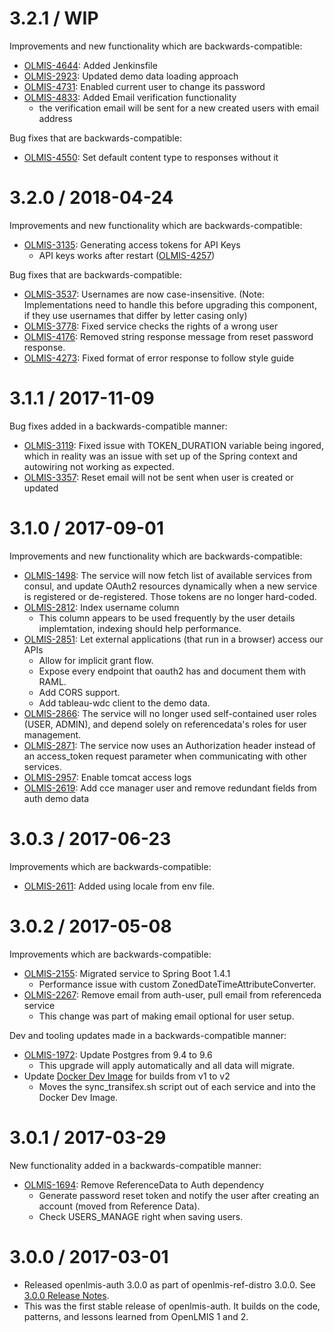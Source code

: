 3.2.1 / WIP
==================

Improvements and new functionality which are backwards-compatible:
* [OLMIS-4644](https://openlmis.atlassian.net/browse/OLMIS-4644): Added Jenkinsfile
* [OLMIS-2923](https://openlmis.atlassian.net/browse/OLMIS-2923): Updated demo data loading approach
* [OLMIS-4731](https://openlmis.atlassian.net/browse/OLMIS-4731): Enabled current user to change its password
* [OLMIS-4833](https://openlmis.atlassian.net/browse/OLMIS-4833): Added Email verification functionality
  * the verification email will be sent for a new created users with email address

Bug fixes that are backwards-compatible:
* [OLMIS-4550](https://openlmis.atlassian.net/browse/OLMIS-4550): Set default content type to responses without it

3.2.0 / 2018-04-24
==================

Improvements and new functionality which are backwards-compatible:
* [OLMIS-3135](https://openlmis.atlassian.net/browse/OLMIS-3135): Generating access tokens for API Keys
  * API keys works after restart ([OLMIS-4257](https://openlmis.atlassian.net/browse/OLMIS-4257))

Bug fixes that are backwards-compatible:
* [OLMIS-3537](https://openlmis.atlassian.net/browse/OLMIS-3537): Usernames are now case-insensitive. (Note: Implementations need to handle this before upgrading this component, if they use usernames that differ by letter casing only)
* [OLMIS-3778](https://openlmis.atlassian.net/browse/OLMIS-3778): Fixed service checks the rights of a wrong user
* [OLMIS-4176](https://openlmis.atlassian.net/browse/OLMIS-4176): Removed string response message from reset password response.
* [OLMIS-4273](https://openlmis.atlassian.net/browse/OLMIS-4273): Fixed format of error response to follow style guide

3.1.1 / 2017-11-09
===================

Bug fixes added in a backwards-compatible manner:
* [OLMIS-3119](https://openlmis.atlassian.net/browse/OLMIS-3119): Fixed issue with TOKEN_DURATION variable being ingored, which
in reality was an issue with set up of the Spring context and autowiring not working as expected.
* [OLMIS-3357](https://openlmis.atlassian.net/browse/OLMIS-3357): Reset email will not be sent when user is created or updated

3.1.0 / 2017-09-01
===================

Improvements and new functionality which are backwards-compatible:
* [OLMIS-1498](https://openlmis.atlassian.net/browse/OLMIS-1498): The service will now fetch list of available services from consul, and update OAuth2 resources dynamically when a new service is registered or de-registered. Those tokens are no longer hard-coded.
* [OLMIS-2812](https://openlmis.atlassian.net/browse/OLMIS-2812): Index username column
  * This column appears to be used frequently by the user details implemtation, indexing should help performance.
* [OLMIS-2851](https://openlmis.atlassian.net/browse/OLMIS-2851): Let external applications (that run in a browser) access our APIs
  * Allow for implicit grant flow.
  * Expose every endpoint that oauth2 has and document them with RAML.
  * Add CORS support.
  * Add tableau-wdc client to the demo data.
* [OLMIS-2866](https://openlmis.atlassian.net/browse/OLMIS-2866): The service will no longer used self-contained user roles (USER, ADMIN), and depend solely on referencedata's roles for user management.
* [OLMIS-2871](https://openlmis.atlassian.net/browse/OLMIS-2871): The service now uses an Authorization header instead of an access_token request parameter when communicating with other services.
* [OLMIS-2957](https://openlmis.atlassian.net/browse/OLMIS-2957): Enable tomcat access logs
* [OLMIS-2619](https://openlmis.atlassian.net/browse/OLMIS-2619): Add cce manager user and remove redundant fields from auth demo data

3.0.3 / 2017-06-23
===================

Improvements which are backwards-compatible:
* [OLMIS-2611](https://openlmis.atlassian.net/browse/OLMIS-2611): Added using locale from env file.

3.0.2 / 2017-05-08
===================

Improvements which are backwards-compatible:
* [OLMIS-2155](https://openlmis.atlassian.net/browse/OLMIS-2155): Migrated service to Spring Boot 1.4.1
  * Performance issue with custom ZonedDateTimeAttributeConverter.
* [OLMIS-2267](https://openlmis.atlassian.net/browse/OLMIS-2267): Remove email from auth-user, pull email from referenceda service
  * This change was part of making email optional for user setup.

Dev and tooling updates made in a backwards-compatible manner:
* [OLMIS-1972](https://openlmis.atlassian.net/browse/OLMIS-1972): Update Postgres from 9.4 to 9.6
  * This upgrade will apply automatically and all data will migrate.
* Update [Docker Dev Image](https://github.com/OpenLMIS/docker-dev) for builds from v1 to v2
  * Moves the sync_transifex.sh script out of each service and into the Docker Dev Image.

3.0.1 / 2017-03-29
==================

New functionality added in a backwards-compatible manner:

* [OLMIS-1694](https://openlmis.atlassian.net/browse/OLMIS-1694): Remove ReferenceData to Auth dependency
  * Generate password reset token and notify the user after creating an account (moved from
  Reference Data).
  * Check USERS_MANAGE right when saving users.

3.0.0 / 2017-03-01
==================

* Released openlmis-auth 3.0.0 as part of openlmis-ref-distro 3.0.0. See [3.0.0 Release Notes](https://openlmis.atlassian.net/wiki/display/OP/3.0.0+Release+Notes).
 * This was the first stable release of openlmis-auth. It builds on the code, patterns, and lessons
 learned from OpenLMIS 1 and 2.
